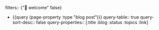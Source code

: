 filters:: {"🏡 welcome" false}

- {{query (page-property :type "blog post")}}
  query-table:: true
  query-sort-desc:: false
  query-properties:: [:title :blog :status :topics :link]